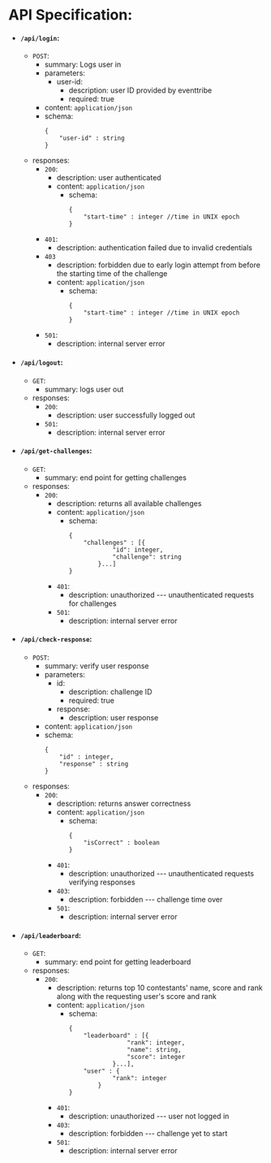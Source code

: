 # API Specification:

* #### `/api/login`:
	* `POST`:
		* summary: Logs user in
		* parameters:
			* user-id:
				* description: user ID provided by eventtribe
				* required: true
		* content: `application/json`
		* schema:
			```
			{
				"user-id" : string
			}
			```
	* responses:
		* `200`:
			* description: user authenticated
			* content: `application/json`
				* schema:
					```
					{
						"start-time" : integer //time in UNIX epoch
					}
					```
		* `401`:
			* description: authentication failed due to invalid
			credentials
		* `403`
			* description: forbidden due to early login attempt from before
			the starting time of the challenge
			* content: `application/json`
				* schema:
					```
					{
						"start-time" : integer //time in UNIX epoch
					}
					```
		* `501`:
			* description: internal server error

* #### `/api/logout`:
	* `GET`:
		* summary: logs user out
	* responses:
		* `200`:
			* description: user successfully logged out
		* `501`:
			* description: internal server error

* #### `/api/get-challenges`:
	* `GET`:
		* summary: end point for getting challenges
	* responses:
		* `200`:
			* description: returns all available challenges
			* content: `application/json`
				* schema:
					```
					{
						"challenges" : [{
								"id": integer,
								"challenge": string
							}...]
					}
					```
			* `401`:
				* description: unauthorized --- unauthenticated requests for challenges
			* `501`:
				* description: internal server error

* #### `/api/check-response`:
	* `POST`:
		* summary: verify user response
		* parameters:
			* id:
				* description: challenge ID 
				* required: true
			* response:
				* description: user response
		* content: `application/json`
		* schema:
			```
			{
				"id" : integer,
				"response" : string
			}
			```
	* responses:
		* `200`:
			* description: returns answer correctness
			* content: `application/json`
				* schema:
					```
					{
						"isCorrect" : boolean	
					}
					```
			* `401`:
				* description: unauthorized --- unauthenticated requests verifying responses
			* `403`:
				* description: forbidden --- challenge time over
			* `501`:
				* description: internal server error
* #### `/api/leaderboard`:
	* `GET`:
		* summary: end point for getting leaderboard
	* responses:
		* `200`:
			* description: returns top 10 contestants' name, score and
			rank along with the requesting user's score and rank
			* content: `application/json`
				* schema:
					```
					{
						"leaderboard" : [{
									"rank": integer,
									"name": string,
									"score": integer
								}...],
						"user" : {
								"rank": integer
							}
					}
					```
			* `401`:
				* description: unauthorized --- user not logged in
			* `403`:
				* description: forbidden --- challenge yet to start 
			* `501`:
				* description: internal server error
